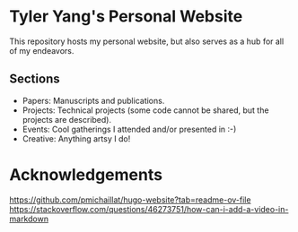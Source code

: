 # Tyler Yang's Personal Website

This repository hosts my personal website, but also serves as a hub for all of my endeavors.

## Sections
- Papers: Manuscripts and publications.
- Projects: Technical projects (some code cannot be shared, but the projects are described).
- Events: Cool gatherings I attended and/or presented in :-)
- Creative: Anything artsy I do!


# Acknowledgements
https://github.com/pmichaillat/hugo-website?tab=readme-ov-file
https://stackoverflow.com/questions/46273751/how-can-i-add-a-video-in-markdown